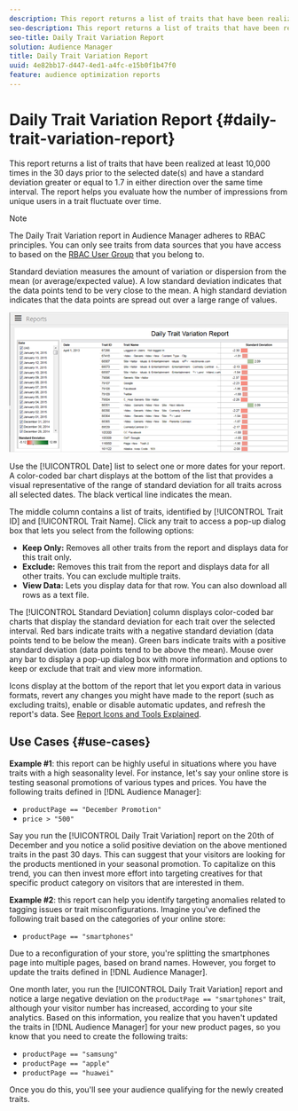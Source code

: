 ```yaml
---
description: This report returns a list of traits that have been realized at least 10,000 times in the 30 days prior to the selected date(s) and have a standard deviation greater or equal to 1.7 in either direction over the same time interval. The report helps you evaluate how the number of impressions from unique users in a trait fluctuate over time.
seo-description: This report returns a list of traits that have been realized at least 10,000 times in the 30 days prior to the selected date(s) and have a standard deviation greater or equal to 1.7 in either direction over the same time interval. The report helps you evaluate how the number of impressions from unique users in a trait fluctuate over time.
seo-title: Daily Trait Variation Report
solution: Audience Manager
title: Daily Trait Variation Report
uuid: 4e82bb17-d447-4ed1-a4fc-e15b0f1b47f0
feature: audience optimization reports
---
```


# Daily Trait Variation Report {#daily-trait-variation-report}

This report returns a list of traits that have been realized at least 10,000 times in the 30 days prior to the selected date(s) and have a standard deviation greater or equal to 1.7 in either direction over the same time interval. The report helps you evaluate how the number of impressions from unique users in a trait fluctuate over time.

>[!NOTE]
>
>The Daily Trait Variation report in Audience Manager adheres to RBAC principles. You can only see traits from data sources that you have access to based on the [RBAC User Group](/help/using/features/administration/administration-overview.md) that you belong to.

Standard deviation measures the amount of variation or dispersion from the mean (or average/expected value). A low standard deviation indicates that the data points tend to be very close to the mean. A high standard deviation indicates that the data points are spread out over a large range of values.

![screenshot daily trait variation report](assets/daily_trait_variation.png)

Use the [!UICONTROL Date] list to select one or more dates for your report. A color-coded bar chart displays at the bottom of the list that provides a visual representative of the range of standard deviation for all traits across all selected dates. The black vertical line indicates the mean.

The middle column contains a list of traits, identified by [!UICONTROL Trait ID] and [!UICONTROL Trait Name]. Click any trait to access a pop-up dialog box that lets you select from the following options:

* **Keep Only:** Removes all other traits from the report and displays data for this trait only. 
* **Exclude:** Removes this trait from the report and displays data for all other traits. You can exclude multiple traits. 
* **View Data:** Lets you display data for that row. You can also download all rows as a text file.

The [!UICONTROL Standard Deviation] column displays color-coded bar charts that display the standard deviation for each trait over the selected interval. Red bars indicate traits with a negative standard deviation (data points tend to be below the mean). Green bars indicate traits with a positive standard deviation (data points tend to be above the mean). Mouse over any bar to display a pop-up dialog box with more information and options to keep or exclude that trait and view more information.

Icons display at the bottom of the report that let you export data in various formats, revert any changes you might have made to the report (such as excluding traits), enable or disable automatic updates, and refresh the report's data. See [Report Icons and Tools Explained](../../reporting/dynamic-reports/interactive-report-technology.md#icons-tools-explained).

## Use Cases {#use-cases}

**Example #1**: this report can be highly useful in situations where you have traits with a high seasonality level. For instance, let's say your online store is testing seasonal promotions of various types and prices. You have the following traits defined in [!DNL Audience Manager]:

* `productPage == "December Promotion"`
* `price > "500"`

Say you run the [!UICONTROL Daily Trait Variation] report on the 20th of December and you notice a solid positive deviation on the above mentioned traits in the past 30 days. This can suggest that your visitors are looking for the products mentioned in your seasonal promotion. To capitalize on this trend, you can then invest more effort into targeting creatives for that specific product category on visitors that are interested in them.

**Example #2**: this report can help you identify targeting anomalies related to tagging issues or trait misconfigurations. Imagine you've defined the following trait based on the categories of your online store:

* `productPage == "smartphones"`

Due to a reconfiguration of your store, you're splitting the smartphones page into multiple pages, based on brand names. However, you forget to update the traits defined in [!DNL Audience Manager].

One month later, you run the [!UICONTROL Daily Trait Variation] report and notice a large negative deviation on the `productPage == "smartphones"` trait, although your visitor number has increased, according to your site analytics. Based on this information, you realize that you haven't updated the traits in [!DNL Audience Manager] for your new product pages, so you know that you need to create the following traits:

* `productPage == "samsung"`
* `productPage == "apple"`
* `productPage == "huawei"`

Once you do this, you'll see your audience qualifying for the newly created traits.
